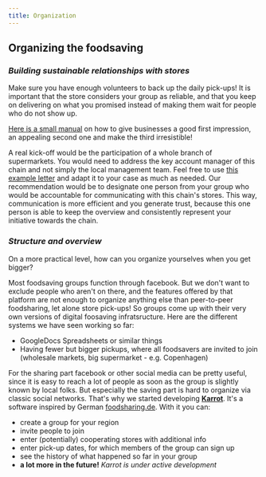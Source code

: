 ```yaml
---
title: Organization
---
```


## Organizing the foodsaving
### _Building sustainable relationships with stores_

Make sure you have enough volunteers to back up the daily pick-ups! It is important that the store considers your group as reliable, and that you keep on delivering on what you promised instead of making them wait for people who do not show up.

[Here is a small manual](https://yunity.atlassian.net/wiki/spaces/FSINT/pages/46203075/How+to+build+and+maintain+cooperations+with+stores) on how to give businesses a good first impression, an appealing second one and make the third irresistible!

A real kick-off would be the participation of a whole branch of supermarkets. You would need to address the key account manager of this chain and not simply the local management team. Feel free to use [this example letter](https://yunity.atlassian.net/wiki/spaces/FSINT/pages/93497044/Example+letter+to+a+chain+HQ) and adapt it to your case as much as needed. Our recommendation would be to designate one person from your group who would be accountable for communicating with this chain's stores. This way, communication is more efficient and you generate trust, because this one person is able to keep the overview and consistently represent your initiative towards the chain.

### _Structure and overview_

On a more practical level, how can you organize yourselves when you get bigger?

Most foodsaving groups function through facebook. But we don't want to exclude people who aren't on there, and the features offered by that platform are not enough to organize anything else than peer-to-peer foodsharing, let alone store pick-ups! So groups come up with their very own versions of digital foosaving infratsructure. Here are the different systems we have seen working so far:

* GoogleDocs Spreadsheets or similar things
* Having fewer but bigger pickups, where all foodsavers are invited to join (wholesale markets, big supermarket - e.g. Copenhagen)

For the sharing part facebook or other social media can be pretty useful, since it is easy to reach a lot of people as soon as the group is slightly known by local folks. But especially the saving part is hard to organize via classic social networks. That's why we started developing **[Karrot](https://blog.foodsaving.world/2017/05/11/walkthrough.html)**. It's a software inspired by German [foodsharing.de](https://foodsharing.de/). With it you can:
* create a group for your region
* invite people to join
* enter (potentially) cooperating stores with additional info
* enter pick-up dates, for which members of the group can sign up
* see the history of what happened so far in your group
* **a lot more in the future!** _Karrot is under active development_
